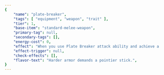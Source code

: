 ```yaml
---
{
	"name": "plate-breaker",
	"tags": [ "equipment", "weapon", "trait" ],
	"tier": 1,
	"base-item": "standard-melee-weapon",
	"primary-tag": null,
	"secondary-tags": [],
	"energy-cost": 0,
	"effect": "When you use Plate Breaker attack ability and achieve a Great outcome, damage dealt by the ability is piercing damage.",
	"effect-trigger": null,
	"check-effects": [],
	"flavor-text": "Harder armor demands a pointier stick.",
}
---
```

